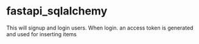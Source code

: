 # fastapi_sqlalchemy
This will signup and login users. When login. an access token is generated and used for inserting items
